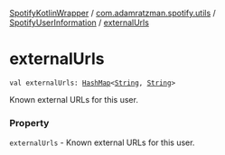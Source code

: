 [SpotifyKotlinWrapper](../../index.md) / [com.adamratzman.spotify.utils](../index.md) / [SpotifyUserInformation](index.md) / [externalUrls](./external-urls.md)

# externalUrls

`val externalUrls: `[`HashMap`](https://kotlinlang.org/api/latest/jvm/stdlib/kotlin.collections/-hash-map/index.html)`<`[`String`](https://kotlinlang.org/api/latest/jvm/stdlib/kotlin/-string/index.html)`, `[`String`](https://kotlinlang.org/api/latest/jvm/stdlib/kotlin/-string/index.html)`>`

Known external URLs for this user.

### Property

`externalUrls` - Known external URLs for this user.